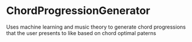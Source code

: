 # ChordProgressionGenerator
Uses machine learning and music theory to generate chord progressions that the user presents to like based on chord optimal paterns

